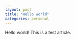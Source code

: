 ```yaml
---
layout: post
title: "Hello world"
categories: personal
---
```


Hello world! This is a test article.
